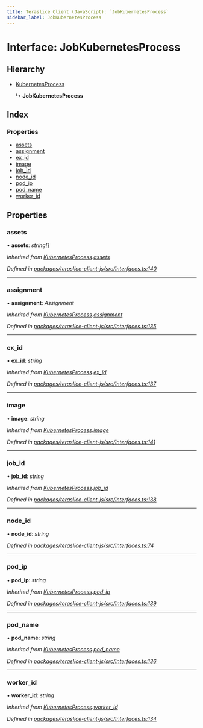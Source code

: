 ```yaml
---
title: Teraslice Client (JavaScript): `JobKubernetesProcess`
sidebar_label: JobKubernetesProcess
---
```


# Interface: JobKubernetesProcess

## Hierarchy

* [KubernetesProcess](kubernetesprocess.md)

  ↳ **JobKubernetesProcess**

## Index

### Properties

* [assets](jobkubernetesprocess.md#assets)
* [assignment](jobkubernetesprocess.md#assignment)
* [ex_id](jobkubernetesprocess.md#ex_id)
* [image](jobkubernetesprocess.md#image)
* [job_id](jobkubernetesprocess.md#job_id)
* [node_id](jobkubernetesprocess.md#node_id)
* [pod_ip](jobkubernetesprocess.md#pod_ip)
* [pod_name](jobkubernetesprocess.md#pod_name)
* [worker_id](jobkubernetesprocess.md#worker_id)

## Properties

###  assets

• **assets**: *string[]*

*Inherited from [KubernetesProcess](kubernetesprocess.md).[assets](kubernetesprocess.md#assets)*

*Defined in [packages/teraslice-client-js/src/interfaces.ts:140](https://github.com/terascope/teraslice/blob/78714a985/packages/teraslice-client-js/src/interfaces.ts#L140)*

___

###  assignment

• **assignment**: *Assignment*

*Inherited from [KubernetesProcess](kubernetesprocess.md).[assignment](kubernetesprocess.md#assignment)*

*Defined in [packages/teraslice-client-js/src/interfaces.ts:135](https://github.com/terascope/teraslice/blob/78714a985/packages/teraslice-client-js/src/interfaces.ts#L135)*

___

###  ex_id

• **ex_id**: *string*

*Inherited from [KubernetesProcess](kubernetesprocess.md).[ex_id](kubernetesprocess.md#ex_id)*

*Defined in [packages/teraslice-client-js/src/interfaces.ts:137](https://github.com/terascope/teraslice/blob/78714a985/packages/teraslice-client-js/src/interfaces.ts#L137)*

___

###  image

• **image**: *string*

*Inherited from [KubernetesProcess](kubernetesprocess.md).[image](kubernetesprocess.md#image)*

*Defined in [packages/teraslice-client-js/src/interfaces.ts:141](https://github.com/terascope/teraslice/blob/78714a985/packages/teraslice-client-js/src/interfaces.ts#L141)*

___

###  job_id

• **job_id**: *string*

*Inherited from [KubernetesProcess](kubernetesprocess.md).[job_id](kubernetesprocess.md#job_id)*

*Defined in [packages/teraslice-client-js/src/interfaces.ts:138](https://github.com/terascope/teraslice/blob/78714a985/packages/teraslice-client-js/src/interfaces.ts#L138)*

___

###  node_id

• **node_id**: *string*

*Defined in [packages/teraslice-client-js/src/interfaces.ts:74](https://github.com/terascope/teraslice/blob/78714a985/packages/teraslice-client-js/src/interfaces.ts#L74)*

___

###  pod_ip

• **pod_ip**: *string*

*Inherited from [KubernetesProcess](kubernetesprocess.md).[pod_ip](kubernetesprocess.md#pod_ip)*

*Defined in [packages/teraslice-client-js/src/interfaces.ts:139](https://github.com/terascope/teraslice/blob/78714a985/packages/teraslice-client-js/src/interfaces.ts#L139)*

___

###  pod_name

• **pod_name**: *string*

*Inherited from [KubernetesProcess](kubernetesprocess.md).[pod_name](kubernetesprocess.md#pod_name)*

*Defined in [packages/teraslice-client-js/src/interfaces.ts:136](https://github.com/terascope/teraslice/blob/78714a985/packages/teraslice-client-js/src/interfaces.ts#L136)*

___

###  worker_id

• **worker_id**: *string*

*Inherited from [KubernetesProcess](kubernetesprocess.md).[worker_id](kubernetesprocess.md#worker_id)*

*Defined in [packages/teraslice-client-js/src/interfaces.ts:134](https://github.com/terascope/teraslice/blob/78714a985/packages/teraslice-client-js/src/interfaces.ts#L134)*
